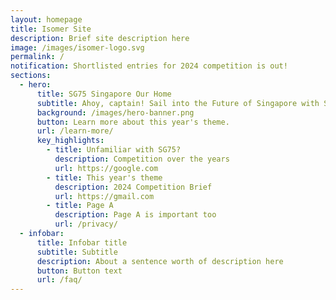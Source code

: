 ```yaml
---
layout: homepage
title: Isomer Site
description: Brief site description here
image: /images/isomer-logo.svg
permalink: /
notification: Shortlisted entries for 2024 competition is out!
sections:
  - hero:
      title: SG75 Singapore Our Home
      subtitle: Ahoy, captain! Sail into the Future of Singapore with SG75 2024!
      background: /images/hero-banner.png
      button: Learn more about this year's theme.
      url: /learn-more/
      key_highlights:
        - title: Unfamiliar with SG75?
          description: Competition over the years
          url: https://google.com
        - title: This year's theme
          description: 2024 Competition Brief
          url: https://gmail.com
        - title: Page A
          description: Page A is important too
          url: /privacy/
  - infobar:
      title: Infobar title
      subtitle: Subtitle
      description: About a sentence worth of description here
      button: Button text
      url: /faq/
---
```

